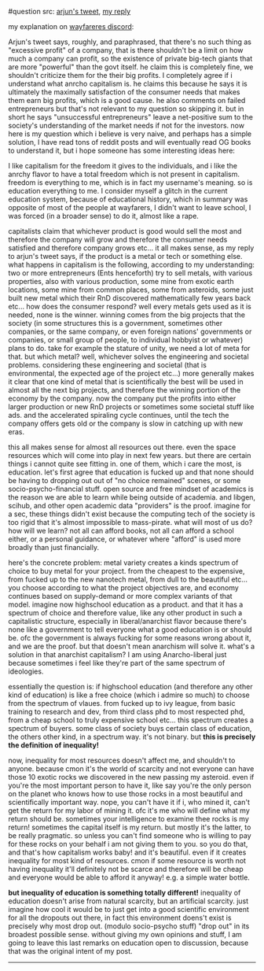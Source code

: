 #question 
src: [arjun's tweet](https://x.com/arjunkhemani/status/1747837260739830220?s=20), [my reply](https://twitter.com/XinYaanZyoy/status/1747842909817213365)

my explanation on [wayfareres discord](https://discord.com/channels/1012701453476962324/1197753175537635328/1198380536545165343):

Arjun's tweet says, roughly, and paraphrased, that there's no such thing as "excessive profit" of a company, that is there shouldn't be a limit on how much a company can profit, so the existence of private big-tech giants that are more "powerful" than the govt itself. he claim this is completely fine, we shouldn't criticize them for the their big profits. I completely agree if i understand what anrcho capitalism is. he claims this because he says it is ultimately the maximally satisfaction of the consumer needs that makes them earn big profits, which is a good cause. he also comments on failed entrepreneurs but that's not relevant to my question so skipping it. but in short he says "unsuccessful entrepreneurs" leave a net-positive sum to the society's understanding of the market needs if not for the investors. now here is my question which i believe is very naive, and perhaps has a simple solution, I have read tons of reddit posts and will eventually read OG books to understand it, but i hope someone has some interesting ideas here:

I like capitalism for the freedom it gives to the individuals, and i like the anrchy flavor to have a total freedom which is not present in capitalism. freedom is everything to me, which is in fact my username's meaning. so is education everything to me. I consider myself a glitch in the current education system, because of educational history, which in summary was opposite of most of the people at wayfarers, I didn't want to leave school, I was forced (in a broader sense) to do it, almost like a rape.

capitalists claim that whichever product is good would sell the most and therefore the company will grow and therefore the consumer needs satisfied and therefore company grows etc... it all makes sense, as my reply to arjun's tweet says, if the product is a metal or tech or something else. what happens in capitalism is the following, according to my understanding: two or more entrepreneurs (Ents henceforth) try to sell metals, with various properties, also with various production, some mine from exotic earth locations, some mine from common places, some from asteroids, some just built new metal which their RnD discovered mathematically few years back etc... how does the consumer respond? well every metals gets used as it is needed, none is the winner. winning comes from the big projects that the society (in some structures this is a government, sometimes other companies, or the same company, or even foreign nations' governments or companies, or small group of people, to individual hobbyist or whatever) plans to do. take for example the stature of unity, we need a lot of meta for that. but which metal? well, whichever solves the engineering and societal problems. considering these engineering and societal (that is environmental, the expected age of the project etc...) more generally makes it clear that one kind of metal that is scientifically the best will be used in almost all the next big projects, and therefore the winning portion of the economy by the company. now the company put the profits into either larger production or new RnD projects or sometimes some societal stuff like ads. and the accelerated spiraling cycle continues, until the tech the company offers gets old or the company is slow in catching up with new eras.
    
this all makes sense for almost all resources out there. even the space resources which will come into play in next few years. but there are certain things i cannot quite see fitting in. one of them, which i care the most, is education. let's first agree that education is fucked up and that none should be having to dropping out out of "no choice remained" scenes, or some socio-psycho-financial stuff. open source and free mindset of academics is the reason we are able to learn while being outside of academia. and libgen, scihub, and other open academic data "providers" is the proof. imagine for a sec, these things didn't exist because the computing tech of the society is too rigid that it's almost impossible to mass-pirate. what will most of us do? how will we learn? not all can afford books, not all can afford a school either, or a personal guidance, or whatever where "afford" is used more broadly than just financially.

here's the concrete problem: metal variety creates a kinds spectrum of choice to buy metal for your project. from the cheapest to the expensive, from fucked up to the new nanotech metal, from dull to the beautiful etc... you choose according to what the project objectives are, and economy continues based on supply-demand or more complex variants of that model. imagine now highschool education as a product. and that it has a spectrum of choice and therefore value, like any other product in such a capitalistic structure, especially in liberal/anarchist flavor because there's none like a government to tell everyone what a good education is or should be. ofc the government is always fucking for some reasons wrong about it, and we are the proof. but that doesn't mean anarchism will solve it. what's a solution in that anarchist capitalism? I am using Anarcho-liberal just because sometimes i feel like they're part of the same spectrum of ideologies.
    
essentially the question is: if highschool education (and therefore any other kind of education) is like a free choice (which i admire so much) to choose from the spectrum of vlaues. from fucked up to ivy league, from basic training to research and dev, from third class phd to most respected phd, from a cheap school to truly expensive school etc... this spectrum creates a spectrum of buyers. some class of society buys certain class of education, the others other kind, in a spectrum way. it's not binary. but **this is precisely the definition of inequality!**

now, inequality for most resources doesn't affect me, and shouldn't to anyone. because cmon it's the world of scarcity and not everyone can have those 10 exotic rocks we discovered in the new passing my asteroid. even if you're the most important person to have it, like say you're the only person on the planet who knows how to use those rocks in a most beautiful and scientifically important way. nope, you can't have it if i, who mined it, can't get the return for my labor of mining it. ofc it's me who will define what my return should be. sometimes your intelligence to examine thee rocks is my return! sometimes the capital itself is my return. but mostly it's the latter, to be really pragmatic. so unless you can't find someone who is willing to pay for these rocks on your behalf i am not giving them to you. so you do that, and that's how capitalism works baby! and it's beautiful. even if it creates inequality for most kind of resources. cmon if some resource is worth not having inequality it'll definitely not be scarce and therefore will be cheap and everyone would be able to afford it anyway! e.g. a simple water bottle.

**but inequality of education is something totally different!**
inequality of education doesn't arise from natural scarcity, but an artificial scarcity.
just imagine how cool it would be to just get into a good scientific environment for all the dropouts out there, in fact this environment doens't exist is precisely why most drop out. (modulo socio-psycho stuff)
"drop out" in its broadest possible sense.
without giving my own opinions and stuff, I am going to leave this last remarks on education open to discussion, because that was the original intent of my post.

___

